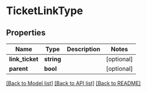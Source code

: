 # TicketLinkType

## Properties
Name | Type | Description | Notes
------------ | ------------- | ------------- | -------------
**link_ticket** | **string** |  | [optional] 
**parent** | **bool** |  | [optional] 

[[Back to Model list]](../README.md#documentation-for-models) [[Back to API list]](../README.md#documentation-for-api-endpoints) [[Back to README]](../README.md)


